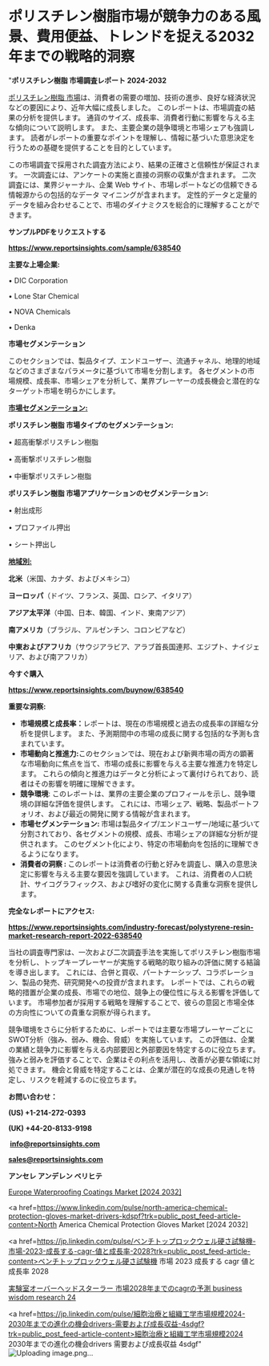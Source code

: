 # ポリスチレン樹脂市場が競争力のある風景、費用便益、トレンドを捉える2032年までの戦略的洞察

"<strong>ポリスチレン樹脂 市場調査レポート 2024-2032</strong>

<a href=https://www.reportsinsights.com/sample/638540>ポリスチレン樹脂 市場</a>は、消費者の需要の増加、技術の進歩、良好な経済状況などの要因により、近年大幅に成長しました。 このレポートは、市場調査の結果の分析を提供します。 通貨のサイズ、成長率、消費者行動に影響を与える主な傾向について説明します。 また、主要企業の競争環境と市場シェアも強調します。 読者がレポートの重要なポイントを理解し、情報に基づいた意思決定を行うための基礎を提供することを目的としています。

この市場調査で採用された調査方法により、結果の正確さと信頼性が保証されます。 一次調査には、アンケートの実施と直接の洞察の収集が含まれます。 二次調査には、業界ジャーナル、企業 Web サイト、市場レポートなどの信頼できる情報源からの包括的なデータ マイニングが含まれます。 定性的データと定量的データを組み合わせることで、市場のダイナミクスを総合的に理解することができます。

<strong><b>サンプルPDFをリクエストする</b></strong>

<a href=https://www.reportsinsights.com/sample/638540><strong><u>https://www.reportsinsights.com/sample/638540</u></strong></a>

<strong>主要な上場企業:</strong>

• DIC Corporation

• Lone Star Chemical

• NOVA Chemicals

• Denka

<strong>市場セグメンテーション</strong>

このセクションでは、製品タイプ、エンドユーザー、流通チャネル、地理的地域などのさまざまなパラメータに基づいて市場を分割します。 各セグメントの市場規模、成長率、市場シェアを分析して、業界プレーヤーの成長機会と潜在的なターゲット市場を明らかにします。

<strong><u>市場セグメンテーション</u></strong><strong><u>:</u></strong>

<strong>ポリスチレン樹脂 市場タイプのセグメンテーション:</strong>

• 超高衝撃ポリスチレン樹脂

• 高衝撃ポリスチレン樹脂

• 中衝撃ポリスチレン樹脂

<strong>ポリスチレン樹脂 市場アプリケーションのセグメンテーション:</strong>

• 射出成形

• プロファイル押出

• シート押出し

<strong><u>地域別</u></strong><strong><u>:</u></strong>

<strong>北米</strong>（米国、カナダ、およびメキシコ）

<strong>ヨーロッパ</strong>（ドイツ、フランス、英国、ロシア、イタリア）

<strong>アジア太平洋</strong>（中国、日本、韓国、インド、東南アジア）

<strong>南アメリカ</strong>（ブラジル、アルゼンチン、コロンビアなど）

<strong>中東およびアフリカ</strong>（サウジアラビア、アラブ首長国連邦、エジプト、ナイジェリア、および南アフリカ）

<strong>今すぐ購入</strong>

<a href=https://www.reportsinsights.com/buynow/638540><strong><u>https://www.reportsinsights.com/buynow/638540</u></strong></a>

<strong>重要な洞察:</strong>
<ul>
  <li><strong>市場規模と成長率：</strong>レポートは、現在の市場規模と過去の成長率の詳細な分析を提供します。 また、予測期間中の市場の成長に関する包括的な予測も含まれています。</li>
  <li><strong>市場動向と推進力:</strong>このセクションでは、現在および新興市場の両方の顕著な市場動向に焦点を当て、市場の成長に影響を与える主要な推進力を特定します。 これらの傾向と推進力はデータと分析によって裏付けられており、読者はその影響を明確に理解できます。</li>
  <li><strong>競争環境</strong>: このレポートは、業界の主要企業のプロフィールを示し、競争環境の詳細な評価を提供します。 これには、市場シェア、戦略、製品ポートフォリオ、および最近の開発に関する情報が含まれます。</li>
  <li><strong>市場セグメンテーション: </strong>市場は製品タイプ/エンドユーザー/地域に基づいて分割されており、各セグメントの規模、成長、市場シェアの詳細な分析が提供されます。 このセグメント化により、特定の市場動向を包括的に理解できるようになります。</li>
  <li><strong>消費者の洞察 : </strong>このレポートは消費者の行動と好みを調査し、購入の意思決定に影響を与える主要な要因を強調しています。 これは、消費者の人口統計、サイコグラフィックス、および嗜好の変化に関する貴重な洞察を提供します。</li>
</ul>
<strong>完全なレポートにアクセス:</strong>

<a href=https://www.reportsinsights.com/industry-forecast/polystyrene-resin-market-research-report-2022-638540><strong><u><b>https://www.reportsinsights.com/industry-forecast/polystyrene-resin-market-research-report-2022-638540</b></u></strong></a>

当社の調査専門家は、一次および二次調査手法を実施してポリスチレン樹脂市場を分析し、トップキープレーヤーが実施する戦略的取り組みの評価に関する結論を導き出します。 これには、合併と買収、パートナーシップ、コラボレーション、製品の発売、研究開発への投資が含まれます。 レポートでは、これらの戦略的措置が企業の成長、市場での地位、競争上の優位性に与える影響を評価しています。 市場参加者が採用する戦略を理解することで、彼らの意図と市場全体の方向性についての貴重な洞察が得られます。

競争環境をさらに分析するために、レポートでは主要な市場プレーヤーごとにSWOT分析（強み、弱み、機会、脅威）を実施しています。 この評価は、企業の業績と競争力に影響を与える内部要因と外部要因を特定するのに役立ちます。 強みと弱みを評価することで、企業はその利点を活用し、改善が必要な領域に対処できます。 機会と脅威を特定することは、企業が潜在的な成長の見通しを特定し、リスクを軽減するのに役立ちます。

<strong>お問い合わせ：</strong>

<strong>(US) +1-214-272-0393</strong>

<strong>(UK) +44-20-8133-9198</strong>

<strong> </strong><a href=info@reportsinsights.com><strong><u>info@reportsinsights.com</u></strong></a>

<a href=sales@reportsinsights.com><strong><u>sales@reportsinsights.com</u></strong></a>

<strong>アンセレ アンデレン ベリヒテ</strong>

<a href=https://www.linkedin.com/pulse/europe-waterproofing-coatings-market-in-depth-pucvf/>Europe Waterproofing Coatings Market [2024 2032]</a>

<a href=https://www.linkedin.com/pulse/north-america-chemical-protection-gloves-market-drivers-kdspf?trk=public_post_feed-article-content>North America Chemical Protection Gloves Market [2024 2032]</a>

<a href=https://jp.linkedin.com/pulse/ベンチトップロックウェル硬さ試験機-市場-2023-成長する-cagr-値と成長率-2028?trk=public_post_feed-article-content>ベンチトップロックウェル硬さ試験機 市場 2023 成長する cagr 値と成長率 2028</a>

<a href=https://www.linkedin.com/pulse/実験室オーバーヘッドスターラー-市場2028年までのcagrの予測-business-wisdom-research-24/>実験室オーバーヘッドスターラー 市場2028年までのcagrの予測 business wisdom research 24</a>

<a href=https://jp.linkedin.com/pulse/細胞治療と組織工学市場規模2024-2030年までの進化の機会drivers-需要および成長収益-4sdgf?trk=public_post_feed-article-content>細胞治療と組織工学市場規模2024 2030年までの進化の機会drivers 需要および成長収益 4sdgf</a>"
![Uploading image.png…]()
